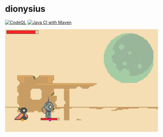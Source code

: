 # dionysius

[![CodeQL](https://github.com/karl-zschiebsch/dionysius/actions/workflows/codeql.yml/badge.svg)](https://github.com/karl-zschiebsch/dionysius/actions/workflows/codeql.yml)
[![Java CI with Maven](https://github.com/karl-zschiebsch/dionysius/actions/workflows/maven.yml/badge.svg)](https://github.com/karl-zschiebsch/dionysius/actions/workflows/maven.yml)

![Game Preview](images/GamePreview.png)